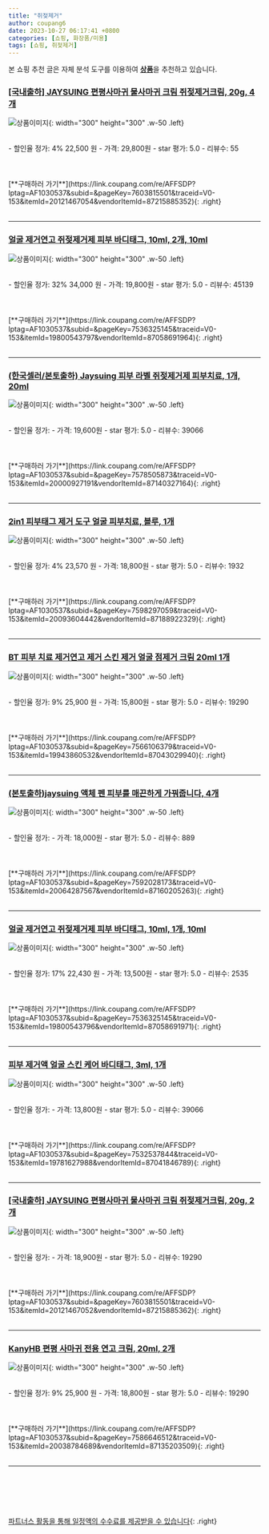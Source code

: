 ```yaml
---
title: "쥐젖제거"
author: coupang6
date: 2023-10-27 06:17:41 +0800
categories: [쇼핑, 화장품/미용]
tags: [쇼핑, 쥐젖제거]
---
```


본 쇼핑 추천 글은 자체 분석 도구를 이용하여 [**상품**](https://link.coupang.com/a/bao1ui)을 추천하고 있습니다.

### [[국내출하] JAYSUING 편평사마귀 물사마귀 크림 쥐젖제거크림, 20g, 4개](https://link.coupang.com/re/AFFSDP?lptag=AF1030537&subid=&pageKey=7603815501&traceid=V0-153&itemId=20121467054&vendorItemId=87215885352)

![상품이미지](https://thumbnail8.coupangcdn.com/thumbnails/remote/230x230ex/image/vendor_inventory/b513/576be060c5c660240a6a6e9aaf1d7f0eef2be41374a84d3ecb165c032d8e.png){: width="300" height="300" .w-50 .left}


<br>
- 할인율 정가: 4%  22,500   원
- 가격: 29,800원
- star 평가: 5.0
- 리뷰수: 55
<br>
<br>
<br>
<br>
[**구매하러 가기**](https://link.coupang.com/re/AFFSDP?lptag=AF1030537&subid=&pageKey=7603815501&traceid=V0-153&itemId=20121467054&vendorItemId=87215885352){: .right}
<br>
<br>

---

### [얼굴 제거연고 쥐젖제거제 피부 바디태그, 10ml, 2개, 10ml](https://link.coupang.com/re/AFFSDP?lptag=AF1030537&subid=&pageKey=7536325145&traceid=V0-153&itemId=19800543797&vendorItemId=87058691964)

![상품이미지](https://thumbnail7.coupangcdn.com/thumbnails/remote/230x230ex/image/vendor_inventory/4dc8/27a3d9de92a65d1067b3b2da9e457e3fabd6b9200e4ab3f5c4b9cdd4303e.jpg){: width="300" height="300" .w-50 .left}


<br>
- 할인율 정가: 32%  34,000   원
- 가격: 19,800원
- star 평가: 5.0
- 리뷰수: 45139
<br>
<br>
<br>
<br>
[**구매하러 가기**](https://link.coupang.com/re/AFFSDP?lptag=AF1030537&subid=&pageKey=7536325145&traceid=V0-153&itemId=19800543797&vendorItemId=87058691964){: .right}
<br>
<br>

---

### [(한국셀러/본토출하) Jaysuing 피부 라벨 쥐젖제거제 피부치료, 1개, 20ml](https://link.coupang.com/re/AFFSDP?lptag=AF1030537&subid=&pageKey=7578505873&traceid=V0-153&itemId=20000927191&vendorItemId=87140327164)

![상품이미지](https://thumbnail8.coupangcdn.com/thumbnails/remote/230x230ex/image/vendor_inventory/4888/0d23649a2696a0f3d33479723e871fc31609a00b5c3f0d372557b931a5d4.png){: width="300" height="300" .w-50 .left}


<br>
- 할인율 정가: 
- 가격: 19,600원
- star 평가: 5.0
- 리뷰수: 39066
<br>
<br>
<br>
<br>
[**구매하러 가기**](https://link.coupang.com/re/AFFSDP?lptag=AF1030537&subid=&pageKey=7578505873&traceid=V0-153&itemId=20000927191&vendorItemId=87140327164){: .right}
<br>
<br>

---

### [2in1 피부태그 제거 도구 얼굴 피부치료, 블루, 1개](https://link.coupang.com/re/AFFSDP?lptag=AF1030537&subid=&pageKey=7598297059&traceid=V0-153&itemId=20093604442&vendorItemId=87188922329)

![상품이미지](https://thumbnail9.coupangcdn.com/thumbnails/remote/230x230ex/image/vendor_inventory/1bcd/cb67dfa79e572b078f3dee5c9fad261553b5ddf6580e867794431da2f5ef.jpg){: width="300" height="300" .w-50 .left}


<br>
- 할인율 정가: 4%  23,570   원
- 가격: 18,800원
- star 평가: 5.0
- 리뷰수: 1932
<br>
<br>
<br>
<br>
[**구매하러 가기**](https://link.coupang.com/re/AFFSDP?lptag=AF1030537&subid=&pageKey=7598297059&traceid=V0-153&itemId=20093604442&vendorItemId=87188922329){: .right}
<br>
<br>

---

### [BT 피부 치료 제거연고 제거 스킨 제거 얼굴 점제거 크림 20ml 1개](https://link.coupang.com/re/AFFSDP?lptag=AF1030537&subid=&pageKey=7566106379&traceid=V0-153&itemId=19943860532&vendorItemId=87043029940)

![상품이미지](https://thumbnail6.coupangcdn.com/thumbnails/remote/230x230ex/image/vendor_inventory/7acf/8f315a162639aa56a41170f9fdb34c155af394b54bfe309f60c90409168e.jpg){: width="300" height="300" .w-50 .left}


<br>
- 할인율 정가: 9%  25,900   원
- 가격: 15,800원
- star 평가: 5.0
- 리뷰수: 19290
<br>
<br>
<br>
<br>
[**구매하러 가기**](https://link.coupang.com/re/AFFSDP?lptag=AF1030537&subid=&pageKey=7566106379&traceid=V0-153&itemId=19943860532&vendorItemId=87043029940){: .right}
<br>
<br>

---

### [(본토출하)jaysuing 액체 펜 피부를 매끈하게 가꿔줍니다, 4개](https://link.coupang.com/re/AFFSDP?lptag=AF1030537&subid=&pageKey=7592028173&traceid=V0-153&itemId=20064287567&vendorItemId=87160205263)

![상품이미지](https://thumbnail10.coupangcdn.com/thumbnails/remote/230x230ex/image/vendor_inventory/df6a/3f8a0b4c41d928bf0b5ee81c41d1b8d1e6850fdb999a9fe3add18fc83fa3.png){: width="300" height="300" .w-50 .left}


<br>
- 할인율 정가: 
- 가격: 18,000원
- star 평가: 5.0
- 리뷰수: 889
<br>
<br>
<br>
<br>
[**구매하러 가기**](https://link.coupang.com/re/AFFSDP?lptag=AF1030537&subid=&pageKey=7592028173&traceid=V0-153&itemId=20064287567&vendorItemId=87160205263){: .right}
<br>
<br>

---

### [얼굴 제거연고 쥐젖제거제 피부 바디태그, 10ml, 1개, 10ml](https://link.coupang.com/re/AFFSDP?lptag=AF1030537&subid=&pageKey=7536325145&traceid=V0-153&itemId=19800543796&vendorItemId=87058691971)

![상품이미지](https://thumbnail7.coupangcdn.com/thumbnails/remote/230x230ex/image/vendor_inventory/6574/3de2cd665ae278480f98d016d0a8f1d54815cc0e1e0388067015458c32f7.jpg){: width="300" height="300" .w-50 .left}


<br>
- 할인율 정가: 17%  22,430   원
- 가격: 13,500원
- star 평가: 5.0
- 리뷰수: 2535
<br>
<br>
<br>
<br>
[**구매하러 가기**](https://link.coupang.com/re/AFFSDP?lptag=AF1030537&subid=&pageKey=7536325145&traceid=V0-153&itemId=19800543796&vendorItemId=87058691971){: .right}
<br>
<br>

---

### [피부 제거액 얼굴 스킨 케어 바디태그, 3ml, 1개](https://link.coupang.com/re/AFFSDP?lptag=AF1030537&subid=&pageKey=7532537844&traceid=V0-153&itemId=19781627988&vendorItemId=87041846789)

![상품이미지](https://thumbnail8.coupangcdn.com/thumbnails/remote/230x230ex/image/vendor_inventory/52ed/f01a464d405b245074c28cc59bab1944ff5de73e7594927fe5ae990e30a3.jpg){: width="300" height="300" .w-50 .left}


<br>
- 할인율 정가: 
- 가격: 13,800원
- star 평가: 5.0
- 리뷰수: 39066
<br>
<br>
<br>
<br>
[**구매하러 가기**](https://link.coupang.com/re/AFFSDP?lptag=AF1030537&subid=&pageKey=7532537844&traceid=V0-153&itemId=19781627988&vendorItemId=87041846789){: .right}
<br>
<br>

---

### [[국내출하] JAYSUING 편평사마귀 물사마귀 크림 쥐젖제거크림, 20g, 2개](https://link.coupang.com/re/AFFSDP?lptag=AF1030537&subid=&pageKey=7603815501&traceid=V0-153&itemId=20121467052&vendorItemId=87215885362)

![상품이미지](https://thumbnail8.coupangcdn.com/thumbnails/remote/230x230ex/image/vendor_inventory/b513/576be060c5c660240a6a6e9aaf1d7f0eef2be41374a84d3ecb165c032d8e.png){: width="300" height="300" .w-50 .left}


<br>
- 할인율 정가: 
- 가격: 18,900원
- star 평가: 5.0
- 리뷰수: 19290
<br>
<br>
<br>
<br>
[**구매하러 가기**](https://link.coupang.com/re/AFFSDP?lptag=AF1030537&subid=&pageKey=7603815501&traceid=V0-153&itemId=20121467052&vendorItemId=87215885362){: .right}
<br>
<br>

---

### [KanyHB 편평 사마귀 전용 연고 크림, 20ml, 2개](https://link.coupang.com/re/AFFSDP?lptag=AF1030537&subid=&pageKey=7586646512&traceid=V0-153&itemId=20038784689&vendorItemId=87135203509)

![상품이미지](https://thumbnail6.coupangcdn.com/thumbnails/remote/230x230ex/image/vendor_inventory/c44d/dbb38e1da862d0a004ca709d801974df335d629fcfd3afce50b8309427fa.jpg){: width="300" height="300" .w-50 .left}


<br>
- 할인율 정가: 9%  25,900   원
- 가격: 18,800원
- star 평가: 5.0
- 리뷰수: 19290
<br>
<br>
<br>
<br>
[**구매하러 가기**](https://link.coupang.com/re/AFFSDP?lptag=AF1030537&subid=&pageKey=7586646512&traceid=V0-153&itemId=20038784689&vendorItemId=87135203509){: .right}
<br>
<br>

---
<br><br><br><br><br> [파트너스 활동을 통해 일정액의 수수료를 제공받을 수 있습니다](https://link.coupang.com/a/bao1ui){: .right}